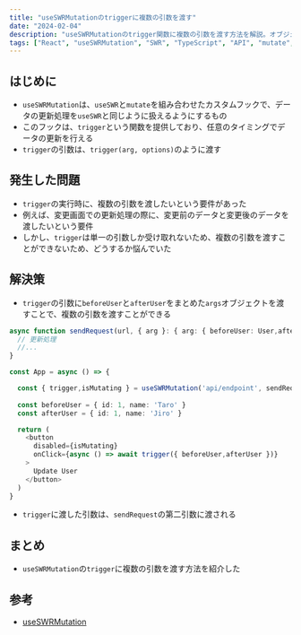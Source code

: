 ```yaml
---
title: "useSWRMutationのtriggerに複数の引数を渡す"
date: "2024-02-04"
description: "useSWRMutationのtrigger関数に複数の引数を渡す方法を解説。オブジェクトでラッピングして変更前後のデータを一度に渡す実装例を紹介"
tags: ["React", "useSWRMutation", "SWR", "TypeScript", "API", "mutate", "フック"]
---
```


## はじめに
- `useSWRMutation`は、`useSWR`と`mutate`を組み合わせたカスタムフックで、データの更新処理を`useSWR`と同じように扱えるようにするもの
- このフックは、`trigger`という関数を提供しており、任意のタイミングでデータの更新を行える
- `trigger`の引数は、`trigger(arg, options)`のように渡す

## 発生した問題
- `trigger`の実行時に、複数の引数を渡したいという要件があった
- 例えば、変更画面での更新処理の際に、変更前のデータと変更後のデータを渡したいという要件
- しかし、`trigger`は単一の引数しか受け取れないため、複数の引数を渡すことができないため、どうするか悩んでいた

## 解決策
- `trigger`の引数に`beforeUser`と`afterUser`をまとめた`args`オブジェクトを渡すことで、複数の引数を渡すことができる
```typescript
async function sendRequest(url, { arg }: { arg: { beforeUser: User,afterUser: User } }) {
  // 更新処理
  //...
}

const App = async () => {

  const { trigger,isMutating } = useSWRMutation('api/endpoint', sendRequest)
  
  const beforeUser = { id: 1, name: 'Taro' }
  const afterUser = { id: 1, name: 'Jiro' }

  return (
    <button
      disabled={isMutating}
      onClick={async () => await trigger({ beforeUser,afterUser })}
    >
      Update User
    </button>
  )
}
```
- `trigger`に渡した引数は、`sendRequest`の第二引数に渡される

## まとめ
- `useSWRMutation`の`trigger`に複数の引数を渡す方法を紹介した

## 参考
- [useSWRMutation](https://swr.vercel.app/ja/docs/mutation#useswrmutation)
